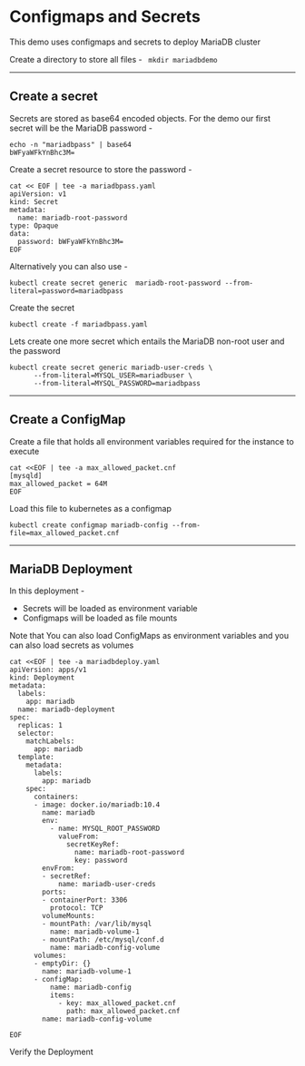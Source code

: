 # Configmaps and Secrets 

This demo uses configmaps and secrets to deploy MariaDB cluster 

Create a directory to store all files - ` mkdir mariadbdemo`

---

## Create a secret  

Secrets are stored as base64 encoded objects. For the demo our first secret will be the MariaDB password - 

```
echo -n "mariadbpass" | base64 
bWFyaWFkYnBhc3M=
```

Create a secret resource to store the password - 

```
cat << EOF | tee -a mariadbpass.yaml
apiVersion: v1
kind: Secret
metadata:
  name: mariadb-root-password
type: Opaque
data:
  password: bWFyaWFkYnBhc3M=
EOF
```

Alternatively you can also use - 

```
kubectl create secret generic  mariadb-root-password --from-literal=password=mariadbpass
```

Create the secret 

```
kubectl create -f mariadbpass.yaml
```

Lets create one more secret which entails the MariaDB non-root user and the password 

```
kubectl create secret generic mariadb-user-creds \
      --from-literal=MYSQL_USER=mariadbuser \
      --from-literal=MYSQL_PASSWORD=mariadbpass
```
---

## Create a ConfigMap

Create a file that holds all environment variables required for the instance to execute 

```
cat <<EOF | tee -a max_allowed_packet.cnf
[mysqld]
max_allowed_packet = 64M
EOF
```

Load this file to kubernetes as a configmap 

```
kubectl create configmap mariadb-config --from-file=max_allowed_packet.cnf
```

---

## MariaDB Deployment 

In this deployment - 

* Secrets will be loaded as environment variable 
* Configmaps will be loaded as file mounts 

Note that You can also load ConfigMaps as environment variables and you can also load secrets as volumes

```
cat <<EOF | tee -a mariadbdeploy.yaml
apiVersion: apps/v1
kind: Deployment
metadata:
  labels:
    app: mariadb
  name: mariadb-deployment
spec:
  replicas: 1
  selector:
    matchLabels:
      app: mariadb
  template:
    metadata:
      labels:
        app: mariadb
    spec:
      containers:
      - image: docker.io/mariadb:10.4
        name: mariadb
        env:
          - name: MYSQL_ROOT_PASSWORD
            valueFrom:
              secretKeyRef:
                name: mariadb-root-password
                key: password
        envFrom:
        - secretRef:
            name: mariadb-user-creds
        ports:
        - containerPort: 3306
          protocol: TCP
        volumeMounts:
        - mountPath: /var/lib/mysql
          name: mariadb-volume-1
        - mountPath: /etc/mysql/conf.d
          name: mariadb-config-volume
      volumes:
      - emptyDir: {}
        name: mariadb-volume-1
      - configMap:
          name: mariadb-config
          items:
            - key: max_allowed_packet.cnf
              path: max_allowed_packet.cnf
        name: mariadb-config-volume

EOF
```

Verify the Deployment


















